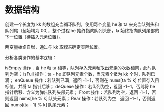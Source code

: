 # 数据结构
创建一个长度为 kk 的数组充当循环队列，使用两个变量 he 和 ta 来充当队列头和队列尾（起始均为 00），整个过程 he 始终指向队列头部，ta 始终指向队列尾部的下一位置（待插入元素位置）。

两变量始终自增，通过与 kk 取模来确定实际位置。

分析各类操作的基本逻辑：

isEmpty 操作：当 he 和 ta 相等，队列存入元素和取出元素的次数相同，此时队列为空；
isFull 操作：ta - he 即队列元素个数，当元素个数为 kk 个时，队列已满；
enQueue 操作：若队列已满，返回 -1−1，否则在 nums[ta % k] 位置存入目标值，并将 ta 指针后移；
deQueue 操作：若队列为空，返回 -1−1，否则将 he 指针后移，含义为弹出队列头部元素；
Front 操作：若队列为空，返回 -1−1，否则返回 nums[he % k] 队头元素；
Rear 操作：若队列为空，返回 -1−1，否则返回 nums[(ta - 1) % k] 队尾元素；